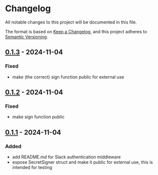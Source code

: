 # Changelog

All notable changes to this project will be documented in this file.

The format is based on [Keep a Changelog](https://keepachangelog.com/en/1.0.0/),
and this project adheres to [Semantic Versioning](https://semver.org/spec/v2.0.0.html).


## [0.1.3](https://github.com/reinhash/slack-auth-middleware/compare/v0.1.2...v0.1.3) - 2024-11-04

### Fixed

- make (the correct) sign function public for external use

## [0.1.2](https://github.com/reinhash/slack-auth-middleware/compare/v0.1.1...v0.1.2) - 2024-11-04

### Fixed

- make sign function public

## [0.1.1](https://github.com/reinhash/slack-auth-middleware/compare/v0.1.0...v0.1.1) - 2024-11-04

### Added

- add README.md for Slack authentication middleware
- expose SecretSigner struct and make it public for external use, this is intended for testing
